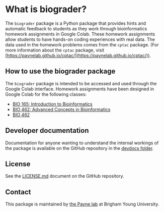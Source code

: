 # What is biograder?

The `biograder` package is a Python package that provides
hints and automatic feedback to students as they work through
bioinformatics homework assignments in Google Colab.
These homework assignments allow students to have hands-on
coding experiences with real data.
The data used in the homework problems comes from the `cptac`
package.
(For more information about the `cptac` package, visit 
[https://paynelab.github.io/cptac/](https://paynelab.github.io/cptac/)).


## How to use the biograder package

The `biograder` package is intended to be accessed and used
through the Google Colab interface.
Homework assignments have been designed in Google Colab for
the following classes:

- [BIO 165: Introduction to Bioinformatics](https://paynelab.github.io/biograder/bio165.html)
- [BIO 462: Advanced Concepts in Bioinformatics](https://paynelab.github.io/biograder/bio461.html)
- [BIO 462](https://paynelab.github.io/biograder/bio462)


## Developer documentation
Documentation for anyone wanting to understand the internal
workings of the package is available on the GitHub repository
in the [devdocs folder](https://github.com/PayneLab/biograder/tree/main/devdocs).


## License
See the [LICENSE.md](https://github.com/PayneLab/biograder/blob/main/LICENSE.md)
document on the GitHub repository.


## Contact
This package is maintained by [the Payne lab](https://payne.byu.edu/)
at Brigham Young University.
